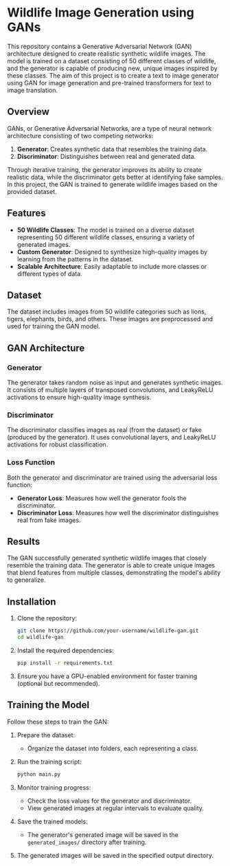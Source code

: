 # Wildlife Image Generation using GANs


This repository contains a Generative Adversarial Network (GAN) architecture designed to create realistic synthetic wildlife images. The model is trained on a dataset consisting of 50 different classes of wildlife, and the generator is capable of producing new, unique images inspired by these classes. The aim of this project is to create a text to image generator using GAN for image generation and pre-trained transformers for text to image translation.

## Overview

GANs, or Generative Adversarial Networks, are a type of neural network architecture consisting of two competing networks:

1. **Generator**: Creates synthetic data that resembles the training data.
2. **Discriminator**: Distinguishes between real and generated data.

Through iterative training, the generator improves its ability to create realistic data, while the discriminator gets better at identifying fake samples. In this project, the GAN is trained to generate wildlife images based on the provided dataset.

## Features

- **50 Wildlife Classes**: The model is trained on a diverse dataset representing 50 different wildlife classes, ensuring a variety of generated images.
- **Custom Generator**: Designed to synthesize high-quality images by learning from the patterns in the dataset.
- **Scalable Architecture**: Easily adaptable to include more classes or different types of data.

## Dataset

The dataset includes images from 50 wildlife categories such as lions, tigers, elephants, birds, and others. These images are preprocessed and used for training the GAN model.

## GAN Architecture

### Generator
The generator takes random noise as input and generates synthetic images. It consists of multiple layers of transposed convolutions,  and LeakyReLU activations to ensure high-quality image synthesis.

### Discriminator
The discriminator classifies images as real (from the dataset) or fake (produced by the generator). It uses convolutional layers, and LeakyReLU activations for robust classification.

### Loss Function
Both the generator and discriminator are trained using the adversarial loss function:
- **Generator Loss**: Measures how well the generator fools the discriminator.
- **Discriminator Loss**: Measures how well the discriminator distinguishes real from fake images.

## Results

The GAN successfully generated synthetic wildlife images that closely resemble the training data. The generator is able to create unique images that blend features from multiple classes, demonstrating the model's ability to generalize.

## Installation

1. Clone the repository:
   ```bash
   git clone https://github.com/your-username/wildlife-gan.git
   cd wildlife-gan
   ```

2. Install the required dependencies:
   ```bash
   pip install -r requirements.txt
   ```

3. Ensure you have a GPU-enabled environment for faster training (optional but recommended).

## Training the Model

Follow these steps to train the GAN:

1. Prepare the dataset:
   - Organize the dataset into folders, each representing a class.

2. Run the training script:
   ```bash
   python main.py 
   ```


3. Monitor training progress:
   - Check the loss values for the generator and discriminator.
   - View generated images at regular intervals to evaluate quality.

4. Save the trained models:
   - The generator's generated image will be saved in the `generated_images/` directory after training.

6. The generated images will be saved in the specified output directory.


